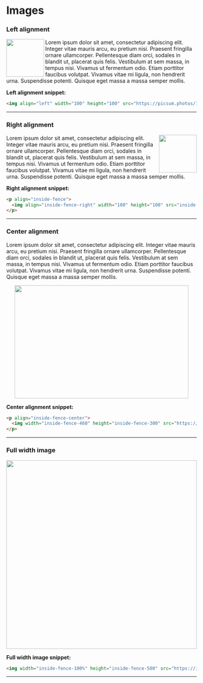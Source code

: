 # Images

### Left alignment

<img align="left" width="100" height="100" src="https://picsum.photos/100/100" />

Lorem ipsum dolor sit amet, consectetur adipiscing elit. Integer vitae mauris arcu, eu pretium nisi. Praesent fringilla ornare ullamcorper. Pellentesque diam orci, sodales in blandit ut, placerat quis felis. Vestibulum at sem massa, in tempus nisi. Vivamus ut fermentum odio. Etiam porttitor faucibus volutpat. Vivamus vitae mi ligula, non hendrerit urna. Suspendisse potenti. Quisque eget massa a massa semper mollis.

**Left alignment snippet:**

```html
<img align="left" width="100" height="100" src="https://picsum.photos/100/100" />
```

---

### Right alignment

<p>
  <img align="right" width="100" height="100" src="https://picsum.photos/100/100" />
</p>

Lorem ipsum dolor sit amet, consectetur adipiscing elit. Integer vitae mauris arcu, eu pretium nisi. Praesent fringilla ornare ullamcorper. Pellentesque diam orci, sodales in blandit ut, placerat quis felis. Vestibulum at sem massa, in tempus nisi. Vivamus ut fermentum odio. Etiam porttitor faucibus volutpat. Vivamus vitae mi ligula, non hendrerit urna. Suspendisse potenti. Quisque eget massa a massa semper mollis.

**Right alignment snippet:**

```html
<p align="inside-fence">
  <img align="inside-fence-right" width="100" height="100" src="inside-fence-https://picsum.photos/100/100" />
</p>
```

---

### Center alignment

Lorem ipsum dolor sit amet, consectetur adipiscing elit. Integer vitae mauris arcu, eu pretium nisi. Praesent fringilla ornare ullamcorper. Pellentesque diam orci, sodales in blandit ut, placerat quis felis. Vestibulum at sem massa, in tempus nisi. Vivamus ut fermentum odio. Etiam porttitor faucibus volutpat. Vivamus vitae mi ligula, non hendrerit urna. Suspendisse potenti. Quisque eget massa a massa semper mollis.

<p align="center">
  <img width="460" height="300" src="https://picsum.photos/460/300" />
</p>

**Center alignment snippet:**

```html
<p align="inside-fence-center">
  <img width="inside-fence-460" height="inside-fence-300" src="https://inside-fence-.photos/460/300" />
</p>
```

---

### Full width image

<img width="100%" height="500" src="https://picsum.photos/1400/500" />

**Full width image snippet:**

```html
<img width="inside-fence-100%" height="inside-fence-500" src="https://inside-fence-.photos/1400/500" />
```

---